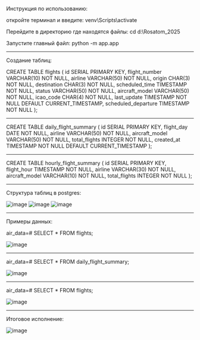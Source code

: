 Инструкция по использованию:

откройте терминал и введите: venv\Scripts\activate

Перейдите в директорию где находятся файлы: cd d:\Rosatom_2025

Запустите главный файл: python -m app.app

----------------------------------------------------------------------------------------------------------------------------------

Создание таблиц:


CREATE TABLE flights (
    id SERIAL PRIMARY KEY,
    flight_number VARCHAR(10) NOT NULL,
    airline VARCHAR(50) NOT NULL,
    origin CHAR(3) NOT NULL,
    destination CHAR(3) NOT NULL,
    scheduled_time TIMESTAMP NOT NULL,
    status VARCHAR(50) NOT NULL,
    aircraft_model VARCHAR(50) NOT NULL,
    icao_code CHAR(4) NOT NULL,
    last_update TIMESTAMP NOT NULL DEFAULT CURRENT_TIMESTAMP,
    scheduled_departure TIMESTAMP NOT NULL
);

----------------------------------------------------------------------------------------------------------------------------------


CREATE TABLE daily_flight_summary (
    id SERIAL PRIMARY KEY,
    flight_day DATE NOT NULL,
    airline VARCHAR(50) NOT NULL,
    aircraft_model VARCHAR(50) NOT NULL,
    total_flights INTEGER NOT NULL,
    created_at TIMESTAMP NOT NULL DEFAULT CURRENT_TIMESTAMP
);


----------------------------------------------------------------------------------------------------------------------------------


CREATE TABLE hourly_flight_summary (
    id SERIAL PRIMARY KEY,
    flight_hour TIMESTAMP NOT NULL,
    airline VARCHAR(30) NOT NULL,
    aircraft_model VARCHAR(10) NOT NULL,
    total_flights INTEGER NOT NULL
);


----------------------------------------------------------------------------------------------------------------------------------

Структура таблиц в postgres:

![image](https://github.com/user-attachments/assets/0e1ab780-514c-4642-a3f1-d711a0aaf08a)
![image](https://github.com/user-attachments/assets/a4860738-fc1f-4c43-a0e1-471592a30d24)
![image](https://github.com/user-attachments/assets/0df21f30-ff5b-4ee8-9c42-a6eb1f61f7c6)


----------------------------------------------------------------------------------------------------------------------------------

Примеры данных:


air_data=# SELECT * FROM flights;


![image](https://github.com/user-attachments/assets/515e4c77-99eb-4b52-a72c-4e4f16287039)



 ----------------------------------------------------------------------------------------------------------------------------------


air_data=# SELECT *  FROM daily_flight_summary;


![image](https://github.com/user-attachments/assets/179d3ea9-3048-4c08-bb14-b442fc1f6329)



----------------------------------------------------------------------------------------------------------------------------------

air_data=# SELECT * FROM flights;


![image](https://github.com/user-attachments/assets/20a4c1f6-a961-4e69-90a4-625dad43c152)


----------------------------------------------------------------------------------------------------------------------------------


Итоговое исполнение:

![image](https://github.com/user-attachments/assets/5261760a-5d7e-4f2f-8e92-1dda69ebb97f)


